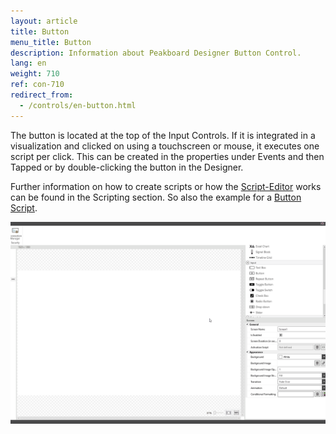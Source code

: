 ```yaml
---
layout: article
title: Button
menu_title: Button
description: Information about Peakboard Designer Button Control.
lang: en
weight: 710
ref: con-710
redirect_from:
  - /controls/en-button.html
---
```


The button is located at the top of the Input Controls. 
If it is integrated in a visualization and clicked on using a touchscreen or mouse, it executes one script per click. 
This can be created in the properties under Events and then Tapped or by double-clicking the button in the Designer.

Further information on how to create scripts or how the [Script-Editor](/scripting/en-script-editor.html) works can be found in the Scripting section.
So also the example for a [Button Script](https://templates.peakboard.com/Script-Example-With-Button/en).

![image_1](/assets/images/Controls/Button/button01.gif)